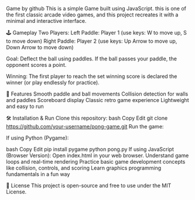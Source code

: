  Game by github
This is a simple Game built using  JavaScript. this is one of the first classic arcade video games, and this project recreates it with a minimal and interactive interface.

🕹️ Gameplay
Two Players:
Left Paddle: Player 1 (use keys: W to move up, S to move down)
Right Paddle: Player 2 (use keys: Up Arrow to move up, Down Arrow to move down)

Goal:
Deflect the ball using paddles. If the ball passes your paddle, the opponent scores a point.

Winning:
The first player to reach the set winning score is declared the winner (or play endlessly for practice).

🚀 Features
Smooth paddle and ball movements
Collision detection for walls and paddles
Scoreboard display
Classic retro game experience
Lightweight and easy to run

🛠️ Installation & Run
Clone this repository:
bash
Copy
Edit
git clone https://github.com/your-username/pong-game.git
Run the game:

If using Python (Pygame):

bash
Copy
Edit
pip install pygame
python pong.py
If using JavaScript (Browser Version):
Open index.html in your web browser.
Understand game loops and real-time rendering
Practice basic game development concepts like collision, controls, and scoring
Learn graphics programming fundamentals in a fun way

📄 License
This project is open-source and free to use under the MIT License.
